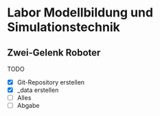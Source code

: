 # Labor Modellbildung und Simulationstechnik
## Zwei-Gelenk Roboter
TODO  
- [x] Git-Repository erstellen
- [x] _data erstellen
- [ ] Alles
- [ ] Abgabe
